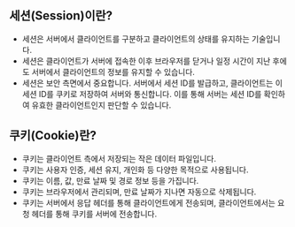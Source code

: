 ## 세션(Session)이란?
- 세션은 서버에서 클라이언트를 구분하고 클라이언트의 상태를 유지하는 기술입니다.
- 세션은 클라이언트가 서버에 접속한 이후 브라우저를 닫거나 일정 시간이 지난 후에도 서버에서 클라이언트의 정보를 유지할 수 있습니다.
- 세션은 보안 측면에서 중요합니다. 서버에서 세션 ID를 발급하고, 클라이언트는 이 세션 ID를 쿠키로 저장하여 서버와 통신합니다. 이를 통해 서버는 세션 ID를 확인하여 유효한 클라이언트인지 판단할 수 있습니다.

## 쿠키(Cookie)란?
- 쿠키는 클라이언트 측에서 저장되는 작은 데이터 파일입니다.
- 쿠키는 사용자 인증, 세션 유지, 개인화 등 다양한 목적으로 사용됩니다.
- 쿠키는 이름, 값, 만료 날짜 및 경로 정보 등을 가집니다.
- 쿠키는 브라우저에서 관리되며, 만료 날짜가 지나면 자동으로 삭제됩니다.
- 쿠키는 서버에서 응답 헤더를 통해 클라이언트에게 전송되며, 클라이언트에서는 요청 헤더를 통해 쿠키를 서버에 전송합니다.
